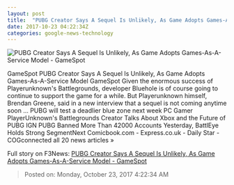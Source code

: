 ```yaml
---
layout: post
title:  "PUBG Creator Says A Sequel Is Unlikely, As Game Adopts Games-As-A-Service Model - GameSpot"
date: 2017-10-23 04:22:34Z
categories: google-news-technology
---
```


![PUBG Creator Says A Sequel Is Unlikely, As Game Adopts Games-As-A-Service Model - GameSpot](https://static.gamespot.com/uploads/screen_kubrick/1197/11970954/3206263-pubg+5.jpg)

GameSpot PUBG Creator Says A Sequel Is Unlikely, As Game Adopts Games-As-A-Service Model GameSpot Given the enormous success of Playerunknown's Battlegrounds, developer Bluehole is of course going to continue to support the game for a while. But Playerunknown himself, Brendan Greene, said in a new interview that a sequel is not coming anytime soon ... PUBG will test a deadlier blue zone next week PC Gamer PlayerUnknown's Battlegrounds Creator Talks About Xbox and the Future of PUBG IGN PUBG Banned More Than 42000 Accounts Yesterday, BattlEye Holds Strong SegmentNext Comicbook.com - Express.co.uk - Daily Star - COGconnected all 20 news articles »


Full story on F3News: [PUBG Creator Says A Sequel Is Unlikely, As Game Adopts Games-As-A-Service Model - GameSpot](http://www.f3nws.com/n/CnbMHE)

> Posted on: Monday, October 23, 2017 4:22:34 AM
